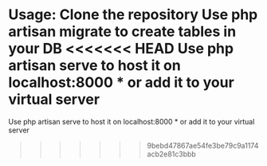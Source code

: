 Usage:
Clone the repository
Use php artisan migrate to create tables in your DB
<<<<<<< HEAD
Use php artisan serve to host it on localhost:8000 * or add it to your virtual server
=======
Use php artisan serve to host it on localhost:8000 * or add it to your virtual server
>>>>>>> 9bebd47867ae54fe3be79c9a1174acb2e81c3bbb
